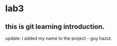 # lab3
this is git learning introduction.
----------------------------
update:
i added my name to the project - guy hazut.
